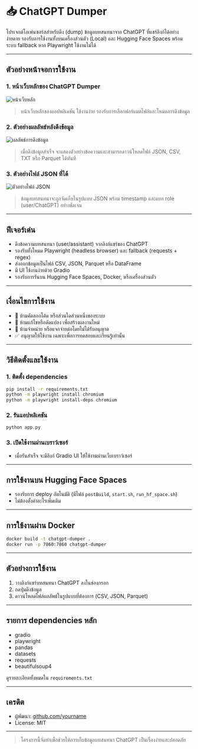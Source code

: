 # 📥 ChatGPT Dumper

โปรเจกต์โอเพ่นซอร์สสำหรับดึง (dump) ข้อมูลบทสนทนาจาก ChatGPT ที่แชร์ลิงก์ได้อย่างง่ายดาย รองรับการใช้งานทั้งบนเครื่องส่วนตัว (Local) และ Hugging Face Spaces พร้อมระบบ fallback หาก Playwright ใช้งานไม่ได้

---

## ตัวอย่างหน้าจอการใช้งาน

### 1. หน้าเว็บหลักของ ChatGPT Dumper

![หน้าเว็บหลัก](assets/screenshot_main.png)

> หน้าเว็บหลักของแอปพลิเคชัน ใช้งานง่าย รองรับการเลือกฟอร์แมตไฟล์และโหมดการดึงข้อมูล

### 2. ตัวอย่างผลลัพธ์หลังดึงข้อมูล

![ผลลัพธ์การดึงข้อมูล](assets/screenshot_result.png)

> เมื่อดึงข้อมูลสำเร็จ จะแสดงตัวอย่างข้อความและสามารถดาวน์โหลดไฟล์ JSON, CSV, TXT หรือ Parquet ได้ทันที

### 3. ตัวอย่างไฟล์ JSON ที่ได้

![ตัวอย่างไฟล์ JSON](assets/screenshot_json.png)

> ข้อมูลบทสนทนาจะถูกจัดเก็บในรูปแบบ JSON พร้อม timestamp และแยก role (user/ChatGPT) อย่างชัดเจน

---

## ฟีเจอร์เด่น

- ดึงข้อความบทสนทนา (user/assistant) จากลิงก์แชร์ของ ChatGPT
- รองรับทั้งโหมด Playwright (headless browser) และ fallback (requests + regex)
- ส่งออกข้อมูลเป็นไฟล์ CSV, JSON, Parquet หรือ DataFrame
- มี UI ใช้งานง่ายด้วย Gradio
- รองรับการรันบน Hugging Face Spaces, Docker, หรือเครื่องส่วนตัว

---

## เงื่อนไขการใช้งาน

<ul>
  <li>🚫 ห้ามคัดลอกโค้ด หรือส่วนใดส่วนหนึ่งของระบบ</li>
  <li>🚫 ห้ามแก้ไขหรือดัดแปลง เพื่อสร้างผลงานใหม่</li>
  <li>🚫 ห้ามจำหน่าย หรือแจกจ่ายต่อโดยไม่ได้รับอนุญาต</li>
  <li>✅ อนุญาตให้ใช้งาน เฉพาะเพื่อการทดสอบและเรียนรู้เท่านั้น</li>
</ul>

---

## วิธีติดตั้งและใช้งาน

### 1. ติดตั้ง dependencies

```bash
pip install -r requirements.txt
python -m playwright install chromium
python -m playwright install-deps chromium
```

### 2. รันแอปพลิเคชัน

```bash
python app.py
```

### 3. เปิดใช้งานผ่านเบราว์เซอร์

- เมื่อรันสำเร็จ จะมีลิงก์ Gradio UI ให้ใช้งานผ่านเว็บเบราว์เซอร์

---

## การใช้งานบน Hugging Face Spaces

- รองรับการ deploy อัตโนมัติ (มีไฟล์ `postBuild`, `start.sh`, `run_hf_space.sh`)
- ไม่ต้องตั้งค่าอะไรเพิ่มเติม

---

## การใช้งานผ่าน Docker

```bash
docker build -t chatgpt-dumper .
docker run -p 7860:7860 chatgpt-dumper
```

---

## ตัวอย่างการใช้งาน

1. วางลิงก์แชร์บทสนทนา ChatGPT ลงในช่องกรอก
2. กดปุ่มดึงข้อมูล
3. ดาวน์โหลดไฟล์ผลลัพธ์ในรูปแบบที่ต้องการ (CSV, JSON, Parquet)

---

## รายการ dependencies หลัก

- gradio
- playwright
- pandas
- datasets
- requests
- beautifulsoup4

ดูรายละเอียดทั้งหมดใน `requirements.txt`

---

## เครดิต

- ผู้พัฒนา: [github.com/yourname](https://github.com/yourname)
- License: MIT

---

> โครงการนี้จัดทำเพื่อช่วยให้การเก็บข้อมูลบทสนทนา ChatGPT เป็นเรื่องง่ายและปลอดภัย